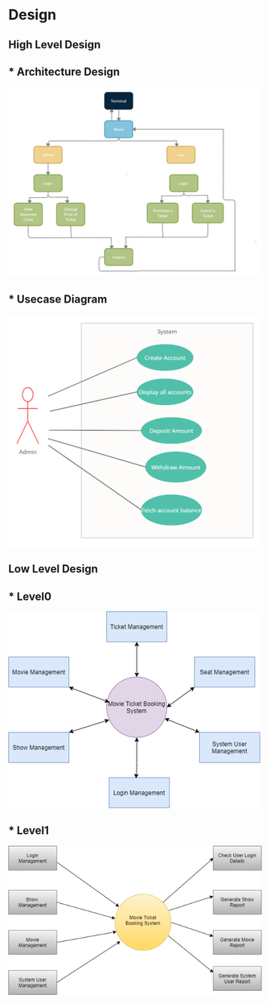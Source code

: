 # Design

## High Level Design 
## * Architecture Design
![Architecture](https://github.com/mukhtadirfiroz/m1_project-/blob/main/design/highlevel.png)

## * Usecase Diagram
![UsecaseDiagram](https://github.com/mukhtadirfiroz/m1_project-/blob/main/design/Usecasehdl.png)

## Low Level Design 
## * Level0
![Level0](https://github.com/mukhtadirfiroz/m1_project-/blob/main/design/Level0.png)

## * Level1
![Level1](https://github.com/mukhtadirfiroz/m1_project-/blob/main/design/Level1.png)
